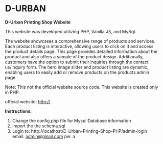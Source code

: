 # D-URBAN
**D-Urban Printing Shop Website**

This website was developed utilizing PHP, Vanilla JS, and MySql. 

The website showcases a comprehensive range of products and services. Each product listing is interactive, allowing users to click on it and access the product details page. This page provides detailed information about the product and also offers a sample of the product design. Additionally, customers have the option to submit their inquiries through the contact us/inquiry form. The hero image slider and product listing are dynamic, enabling users to easily add or remove products on the products admin page.

Note: This not the official website source code. This website is created only in PHP.

official website: [http://](https://d-urbanprints.com/)

**Instructions:**
1. Change the config.php file for Mysql Database information
2. import the the schema.sql
3. Login to: http://localhost/D-Urban-Printing-Shop-PHP/admin-login
    email: admin@gmail.com
    pw: a